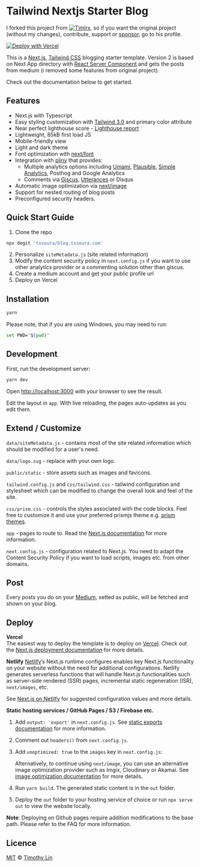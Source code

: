 # Tailwind Nextjs Starter Blog
I forked this project from [![Timlrx](https://img.shields.io/github/forks/timlrx/tailwind-nextjs-starter-blog?style=social)](https://GitHub.com/timlrx/tailwind-nextjs-starter-blog/network/), so if you want the original project (without my changes), contribute, support or [sponsor](https://github.com/sponsors/timlrx), go to his profile.

[![Deploy with Vercel](https://vercel.com/button)](https://vercel.com/new/git/external?repository-url=https://github.com/txsoura/blog.txsoura.com)

This is a [Next.js](https://nextjs.org/), [Tailwind CSS](https://tailwindcss.com/) blogging starter template. Version 2 is based on Next App directory with [React Server Component](https://nextjs.org/docs/getting-started/react-essentials#server-components) and gets the posts from medium (i removed some features from original project).

Check out the documentation below to get started.

## Features

- Next.js with Typescript
- Easy styling customization with [Tailwind 3.0](https://tailwindcss.com/blog/tailwindcss-v3) and primary color attribute
- Near perfect lighthouse score - [Lighthouse report](https://www.webpagetest.org/result/230805_BiDcBQ_4H7)
- Lightweight, 85kB first load JS
- Mobile-friendly view
- Light and dark theme
- Font optimization with [next/font](https://nextjs.org/docs/app/api-reference/components/font)
- Integration with [pliny](https://github.com/timlrx/pliny) that provides:
  - Multiple analytics options including [Umami](https://umami.is/), [Plausible](https://plausible.io/), [Simple Analytics](https://simpleanalytics.com/), Posthog and Google Analytics
  - Comments via [Giscus](https://github.com/laymonage/giscus), [Utterances](https://github.com/utterance/utterances) or Disqus
- Automatic image optimization via [next/image](https://nextjs.org/docs/basic-features/image-optimization)
- Support for nested routing of blog posts
- Preconfigured security headers.

## Quick Start Guide

1. Clone the repo

```bash
npx degit 'txsoura/blog.txsoura.com'
```

2. Personalize `siteMetadata.js` (site related information)
3. Modify the content security policy in `next.config.js` if you want to use
   other analytics provider or a commenting solution other than giscus.
4. Create a medium account and get your public profile url
5. Deploy on Vercel

## Installation

```bash
yarn
```

Please note, that if you are using Windows, you may need to run:

```bash
set PWD="$(pwd)"
```

## Development

First, run the development server:

```bash
yarn dev
```

Open [http://localhost:3000](http://localhost:3000) with your browser to see the result.

Edit the layout in `app`. With live reloading, the pages auto-updates as you edit them.

## Extend / Customize

`data/siteMetadata.js` - contains most of the site related information which should be modified for a user's need.

`data/logo.svg` - replace with your own logo.

`public/static` - store assets such as images and favicons.

`tailwind.config.js` and `css/tailwind.css` - tailwind configuration and stylesheet which can be modified to change the overall look and feel of the site.

`css/prism.css` - controls the styles associated with the code blocks. Feel free to customize it and use your preferred prismjs theme e.g. [prism themes](https://github.com/PrismJS/prism-themes).

`app` - pages to route to. Read the [Next.js documentation](https://nextjs.org/docs/app) for more information.

`next.config.js` - configuration related to Next.js. You need to adapt the Content Security Policy if you want to load scripts, images etc. from other domains.

## Post

Every posts you do on your [Medium](https://medium.com/), setted as public, will be fetched and shown on your blog.

## Deploy

**Vercel**  
The easiest way to deploy the template is to deploy on [Vercel](https://vercel.com). Check out the [Next.js deployment documentation](https://nextjs.org/docs/app/building-your-application/deploying) for more details.

**Netlify**
[Netlify](https://www.netlify.com/)’s Next.js runtime configures enables key Next.js functionality on your website without the need for additional configurations. Netlify generates serverless functions that will handle Next.js functionalities such as server-side rendered (SSR) pages, incremental static regeneration (ISR), `next/images`, etc.

See [Next.js on Netlify](https://docs.netlify.com/integrations/frameworks/next-js/overview/#next-js-runtime) for suggested configuration values and more details.

**Static hosting services / GitHub Pages / S3 / Firebase etc.**

1. Add `output: 'export'` in `next.config.js`. See [static exports documentation](https://nextjs.org/docs/app/building-your-application/deploying/static-exports#configuration) for more information.
2. Comment out `headers()` from `next.config.js`.
3. Add `unoptimized: true` to the `images` key in `next.config.js`:

   Alternatively, to continue using `next/image`, you can use an alternative image optimization provider such as Imgix, Cloudinary or Akamai. See [image optimization documentation](https://nextjs.org/docs/app/building-your-application/deploying/static-exports#image-optimization) for more details.
4. Run `yarn build`. The generated static content is in the `out` folder.
5. Deploy the `out` folder to your hosting service of choice or run `npx serve out` to view the website locally.

**Note**: Deploying on Github pages require addition modifications to the base path. Please refer to the FAQ for more information.

## Licence

[MIT](https://github.com/timlrx/tailwind-nextjs-starter-blog/blob/main/LICENSE) © [Timothy Lin](https://www.timlrx.com)
